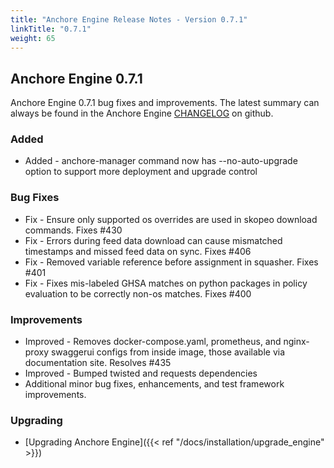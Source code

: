 ```yaml
---
title: "Anchore Engine Release Notes - Version 0.7.1"
linkTitle: "0.7.1"
weight: 65
---
```


## Anchore Engine 0.7.1

Anchore Engine 0.7.1 bug fixes and improvements.  The latest summary can always be found in the Anchore Engine [CHANGELOG](https://github.com/anchore/anchore-engine/blob/master/CHANGELOG.md) on github.

### Added

+ Added - anchore-manager command now has --no-auto-upgrade option to support more deployment and upgrade control

### Bug Fixes

+ Fix - Ensure only supported os overrides are used in skopeo download commands. Fixes #430
+ Fix - Errors during feed data download can cause mismatched timestamps and missed feed data on sync. Fixes #406
+ Fix - Removed variable reference before assignment in squasher. Fixes #401
+ Fix - Fixes mis-labeled GHSA matches on python packages in policy evaluation to be correctly non-os matches. Fixes #400

### Improvements

+ Improved - Removes docker-compose.yaml, prometheus, and nginx-proxy swaggerui configs from inside image, those available via documentation site. Resolves #435
+ Improved - Bumped twisted and requests dependencies
+ Additional minor bug fixes, enhancements, and test framework improvements.

### Upgrading

* [Upgrading Anchore Engine]({{< ref "/docs/installation/upgrade_engine" >}})

